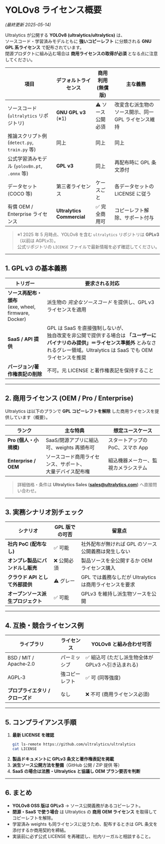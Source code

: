 # YOLOv8 ライセンス概要  
*(最終更新 2025-05-14)*

Ultralytics が公開する **YOLOv8 (ultralytics/ultralytics)** は、  
ソースコード・学習済みモデルともに **強いコピーレフト** に分類される **GNU GPL 系ライセンス** で配布されています。  
閉源プロダクトに組み込む場合は **商用ライセンスの取得が必須** となる点に注意してください。

| 項目 | デフォルトライセンス | 商用利用 (無償版) | 主な義務 |
|------|--------------------|------------------|----------|
| ソースコード (`ultralytics` リポジトリ) | **GNU GPL v3** (※1) | ⚠️ ソース公開必須 | 改変含む派生物のソース開示、同一 GPL ライセンス維持 |
| 推論スクリプト例 (`detect.py`, `train.py` 等) | 同上 | 同上 | 同上 |
| 公式学習済みモデル (`yolov8n.pt`, `.onnx` 等) | **GPL v3** | 同上 | 再配布時に GPL 条文添付 |
| データセット (COCO 等) | 第三者ライセンス | ケースごと | 各データセットの LICENSE に従う |
| 有償 OEM / Enterprise ライセンス | **Ultralytics Commercial** | ✅ 完全商用可 | コピーレフト解除、サポート付与 |

> ※1 2025 年 5 月時点、YOLOv8 を含む `ultralytics` リポジトリは **GPLv3**（以前は AGPLv3）。  
> 公式リポジトリの `LICENSE` ファイルで最新情報を必ず確認してください。

---

## 1. GPL v3 の基本義務
| トリガー | 要求される対応 |
|----------|---------------|
| **ソース再配布・頒布**<br>(exe, wheel, firmware, Docker) | 派生物の *完全なソースコード* を提供し、GPL v3 ライセンスを適用 |
| **SaaS / API 提供** | GPL は SaaS を直接強制しないが、<br>独自改変を非公開で提供する場合は **「ユーザーにバイナリのみ提供」＝ライセンス準拠外** とみなされるグレー領域。Ultralytics は SaaS でも OEM ライセンスを推奨 |
| **バージョン/著作権表記の削除** | 不可。元 LICENSE と著作権表記を保持すること |

---

## 2. 商用ライセンス (OEM / Pro / Enterprise)
Ultralytics は以下のプランで **GPL コピーレフトを解除** した商用ライセンスを提供しています（概要）。

| ランク | 主な特典 | 想定ユースケース |
|-------|---------|----------------|
| **Pro (個人・小規模)** | SaaS/閉源アプリに組込可、weights 再頒布可 | スタートアップの PoC、スマホ App |
| **Enterprise / OEM** | ソースコード商用ライセンス、サポート、<br>大量デバイス配布権 | 組込機器メーカー、監視カメラシステム |

> 詳細価格・条件は **Ultralytics Sales (sales@ultralytics.com)** へ直接問い合わせ。

---

## 3. 実務シナリオ別チェック

| シナリオ | GPL 版での可否 | 留意点 |
|----------|---------------|--------|
| **社内 PoC (配布なし)** | ✅ 可能 | 社外配布が無ければ GPL のソース公開義務は発生しない |
| **オンプレ製品にバンドルし販売** | ❌ 公開必須 | 製品ソースを全公開するか OEM ライセンス購入 |
| **クラウド API として外部提供** | ⚠️ グレー | GPL では義務なしだが Ultralytics は商用ライセンスを要求 |
| **オープンソース派生プロジェクト** | ✅ 可能 | GPLv3 を維持し派生物ソースを公開 |

---

## 4. 互換・競合ライセンス例

| ライブラリ | ライセンス | YOLOv8 と組み合わせ可否 |
|-----------|-----------|------------------------|
| BSD / MIT / Apache‑2.0 | パーミッシブ | ✅ 組込可 (ただし派生物全体が GPLv3 へ引き込まれる) |
| AGPL‑3 | 強コピーレフト | ✅ 可 (同等強度) |
| **プロプライエタリ / クローズド** | なし | ❌ 不可 (商用ライセンス必須) |

---

## 5. コンプライアンス手順

1. **最新 LICENSE を確認**  
   ```bash
   git ls-remote https://github.com/ultralytics/ultralytics
   cat LICENSE
   ```
2. **製品ドキュメントに GPLv3 条文と著作権表記を掲載**  
3. **派生ソース公開方法を整備**（GitHub 公開 / ZIP 提供 等）  
4. **SaaS の場合は法務・Ultralytics と協議し OEM プラン要否を判断**  

---

## 6. まとめ
* **YOLOv8 OSS 版は GPLv3** → ソース公開義務があるコピーレフト。  
* **閉源・SaaS で使う場合** は Ultralytics の **商用 OEM ライセンス** を取得してコピーレフトを解除。  
* 学習済み weights も同ライセンスに従うため、配布するときは GPL 条文を添付するか商用契約を締結。  
* 実装前に必ず公式 LICENSE を再確認し、社内リーガルと相談すること。